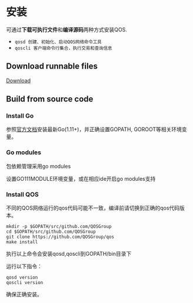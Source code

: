 # 安装

可通过**下载可执行文件**和**编译源码**两种方式安装QOS.

* `qosd 创建、初始化、启动QOS网络命令工具`
* `qoscli 客户端命令行集合，执行交易和查询信息`

## Download runnable files

[Download](https://github.com/QOSGroup/qos/blob/master/DOWNLOAD.md)

## Build from source code

### Install Go
参照[官方文档](https://golang.org/doc/install)安装最新Go(1.11+)，并正确设置GOPATH, GOROOT等相关环境变量。

### Go modules
包依赖管理采用go modules

设置GO111MODULE环境变量，或在相应ide开启go modules支持

### Install QOS

不同的QOS网络运行的qos代码可能不一致，编译前请切换到正确的qos代码版本。
```
mkdir -p $GOPATH/src/github.com/QOSGroup
cd $GOPATH/src/github.com/QOSGroup
git clone https://github.com/QOSGroup/qos
make install
```
执行以上命令会安装qosd,qoscli到GOPATH/bin目录下


运行以下指令：
```
qosd version
qoscli version
```

确保正确安装。